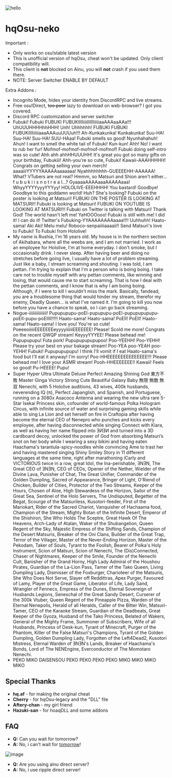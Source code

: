 ![hello](https://zoo.hololive.wtf/i/1cj59aah.png)
# hqOsu-neko

Important :
- Only works on osu!stable latest version
- This is unofficial version of hqOsu, cheat won't be updated. Only client compatibility will.
- This client is **not** blocked on Ainu, you will **not** crash if you used them there.
- NOTE: Server Switcher ENABLE BY DEFAULT

Extra Addons :
- Incognito Mode, hides your identity from DiscordRPC and live streams.
- Free osu!Direct, ~~too poor~~ lazy to download on web-browser? I got you covered.
- Discord RPC customization and server switcher
- Fubuki! Fubuki FUBUKI FUBUKIIIIiiiiIIIIIIiiiiaaAAAaaAAa!!! UhUUUHHHHhhHHH! Unh! Uhhhhhh! FUBUKI FUBUKI FUBUKIIIIiiiiiaaaAAAuuUUUuh!!! Ah-Kunkakunka! Kunkakunka! Suu-HA! Suu-HA! Suu-HA! SUU-HAaa! Fubuki smells so good! Nyunhahahuh! Ahun! I want to smell the white tail of Fubuki! Kun-kun! Ahh! No! I want to rub her fur! Mofmof-mofmof-mofmof-mofmof! Fubuki doing self-intro was so cute! Ahh ahh ahhHHUUUHH! It's great you got so many gifts on your birthday, Fubukiii! Ahh-you're so cute, Fubuki! Kawaii-AAAHHHHH! Congrats on getting selling your own merch! aaaaiiiYYYYYAAAAAaaaaaaa! Nyahhhhhhhh-GUEEEEHH-AAAAAA! What? VTubers are not real? Hmmm, so Matsuri and Shion aren't either... f u b u k i i s n o t r e a l...? GyaaaaAAAAaaaAAAAAaaa! WhyyYYYYyyyYYYyy! HOLOLIVE-EEEHHHH! You bastard! Goodbye! Goodbye to this goddamn world! Huh? She's looking? Fubuki on the poster is looking at Matsuri! FUBUKI ON THE POSTER IS LOOKING AT MATSURI!! Fubuki is looking at Matsuri! FUBUKI ON YOUTUBE IS LOOKING AT MATSURI!!! Fubuki on Twitter is talking with Matsuri! Thank God! The world hasn't left me! YaHOOOooo! Fubuki is still with me! I did it! I can do it! Twitter's Fubuking-YYAAAAAAAAaaaa!!!! Uuhhuhh! Haato-sama! Aki Aki! Melu melu! Roboco-senpaiiiiaaaaii!! Send Matsuri's love to Fubuki! To Fubuki from Hololive!
- My name is Rushia, I'm 16 years old. My house is in the northern section of Akihabara, where all the weebs are, and I am not married. I work as an employee for Hololive, I'm at home everyday. I don't smoke, but I occasionally drink. I never sleep. After having beer and doing no stretches before going live, I usually have a lot of problem streaming. Just like a baby, I stream screaming and shouting. I was told, I am pettan. I'm trying to explain that I'm a person who is boing boing. I take care not to trouble myself with any pettan comments, like winning and losing, that would cause me to start screaming. That is how I deal with the pettan comments, and I know that is why I am boing boing. Although, if I were to kill I wouldn't miss the mark. Basically, fandead, you are a troublesome thing that would hinder my stream, therefor my enemy, Deadly Queen... is what I've named it. I'm going to kill you now before you have a chance to speak, so I can go back streaming.
- Nogue-iiiiiiiiiiiiiiii! Pupupupupu-poEI-pupupupu-poEI-pupupupupupu-poEII-pupu-poEIIII!!!!! Haato-sama! Haato-sama! PoEII! PoEII! Haato-sama! Haato-sama! I love you! You're so cute! PoeeeoiiiiiEEEEEEEeyyyyiiiiiiEEEEEEE! Please! Scold me more! Congrats on the recent QWQP stream! KeyyyYYYEE! Please behead me! Pupupupupu! Futa pork! Pupupupupupupoo! Poo-YEEHH! Poo-YEHH! Please try your best on your bakage stream! Poo-YEA poo-YEAH poo-YEHH! Fubuki! Pupupupupupu! I think I'll vomit if I eat Haato-sama's food but I'll eat it anyway! I'm sorry! Poo-HHEEEEEEEEEEEEEEE!!! Please behead me! I love your ASMR stream! Pooh-HHEEEEEEE!! Kawaii! Feels so good! Pu-HEEEE! Pupu!
- Super Hyper Ultra Ultimate Deluxe Perfect Amazing Shining God 東方不敗 Master Ginga Victory Strong Cute Beautiful Galaxy Baby 無限 無敵 無双 Nenechi, with 5 Hololive auditions, 43 wives, 400k husbands, neverending IQ (π), Perfect Japanglish, and Spanish, and Portuguese, running on a 3080x Asacoco Antenna and wearing the new ultra rare 5-Star Isekai Princess skin, cofounder of world-famous Polka Hologram Circus, with infinite source of water and surprising gaming skills while able to sing La Lion and set herself on fire in Craftopia after having become the eternal CEO of Nenepro who punches and kicks every employee, after having disconnected while singing Connect with Kiara, as well as having her name flipped into ƎИƎИ and turned into a 3D cardboard decoy, unlocked the power of God from absorbing Matsuri’s snot on her body while I wearing
  a sexy bikini and having eaten Haachama's tarantula-spicy-noodles while convincing Ame to trast her and having mastered singing Shiny Smiley Story in 11 different languages at the same time, right after marathoning iCarly and VICTORIOUS twice in a row, great Idol, the Ina-perishable, ƎNƎN, The Great CEO of ƎNƎN, CEO of CEOs, Opener of the Nether, Wielder of the Divine Lava, Punisher of Chat, The Great Unifier, Commander of the Golden Dumpling, Sacred of Appearance, Bringer of Light, O'Riend of Chicken, Builder of Cities, Protector of the Two Streams, Keeper of
  the Hours, Chosen of Aloe, High Stewardess of the Horizon, Sailor of the Great Sea, Sentinel of the Holo Servers, The Undisputed, Begetter of the Begat, Scourge of the Matsuriless, Kusotori-feeder, First of the Mariokart, Rider of the Sacred Chariot, Vanquisher of Hachaama food, Champion of the Stream, Mighty Botan of the Infinite Desert, Emperor of the Shishiron, She Who Holds The Sceptre, Great Hawk Of The Heavens, Arch-Lady of Atalan, Waker of the Shubangelion, Queen Regent of the Sky, Majestic Empress of the Shifting Sands, Champion of the Desert Matsuris, Breaker of
  the Oni Clans, Builder of the Great Trap, Terror of the Villager, Master of the Never-Ending Horizon, Master of the Pekodam, Taker of Souls, Tyrant to the Foolish, Bearer of Polka's Holy Instrument, Scion of Matsuri, Scion of Nenechi, The (Dis)Connected, Chaser of Nightmares, Keeper of the Smile, Founder of the Nenechi Cult, Banisher of the Grand Horny, High Lady Admiral of the Houshou Pirates, Guardian of the La-Lion Pass, Tamer of the Tako Queen, Living Dumpling Lady, Dismisser of the Foxburger, Charioteer of the Matsuris, She Who Does Not Serve,
  Slayer off Reddittras, Apex Purger, Favoured of Lamy, Player of the Great Game, Liberator of Life, Lady Sand, Wrangler of Fennecs, Empress of the Dunes, Eternal Sovereign of Husbands Legions, Seneschal of the Great Sandy Desert, Curserer of the 300k Vtuber, Queen Regent of the Pineapple Pizza, Warden of the Eternal Nenepolis, Herald of all Heralds, Caller of the Bitter Win, Matsuri-Tamer, CEO of the Karaoke Stream, Guardian of the Deadbeats, Great Keeper of the Gyoza, Husband of the Tako Princess, Belated of Wakers, General of the Mighty Frame, Summoner of
  Subscribers, Wife of all Husbands, Princess of Desk-kun, Tyrant of Minecraft, Purger of the Phantom, Killer of the False Matsuri's Champions, Tyrant of the Golden Dumpling, Golden Dumpling Lady, Forgotten of the Left4Dead2, Kusotori Mistress, Eternal Warden of ƎNƎN's Lands, Breaker of Haachama's Bonds, Lord of The NENEngine, Everconductor of The Momotaro Nenechi.
- PEKO MIKO DAISENSOU
  PEKO PEKO PEKO PEKO
  MIKO MIKO MIKO MIKO


## Special Thanks
- **hq.af** - for making the original cheat
- **Cherry** - for hqOsu-legacy and the "DLL" file
- **Aftery-chan** - my girl friend
- **Hazuki-san** - for hoaqDLL and some addons

## FAQ
- **Q:** Can you wait for tomorrow?
- **A:** No, i can't wait for [tomorrow](https://zoo.hololive.wtf/i/qt2cy4mb.png)!

![image](https://zoo.hololive.wtf/i/31pp9joj.png)
- **Q:** Are you using ainu direct server?
- **A:** No, i use ripple direct server!
